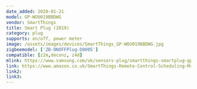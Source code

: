 ```yaml
---
date_added: 2020-01-21
model: GP-WOU019BBDWG
vendor: SmartThings
title: Smart Plug (2019)
category: plug
supports: on/off, power meter
image: /assets/images/devices/SmartThings_GP-WOU019BBDWG.jpg
zigbeemodel: ['ZB-ONOFFPlug-D0005']
compatible: [z2m,deconz, z4d]
mlink: https://www.samsung.com/uk/sensors-plug/smartthings-smartplug-gpwou019bb/
link: https://www.amazon.co.uk/SmartThings-Remote-Control-Scheduling-Monitoring/dp/B07TK4CC42
link2: 
link3: 
---
```

